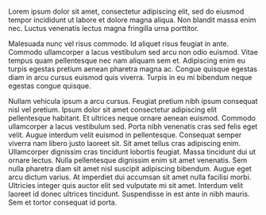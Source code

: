 Lorem ipsum dolor sit amet, consectetur adipiscing elit, sed do eiusmod tempor
incididunt ut labore et dolore magna aliqua. Non blandit massa enim nec. Luctus
venenatis lectus magna fringilla urna porttitor.

Malesuada nunc vel risus commodo. Id aliquet risus feugiat in ante. Commodo
ullamcorper a lacus vestibulum sed arcu non odio euismod. Vitae tempus quam
pellentesque nec nam aliquam sem et. Adipiscing enim eu turpis egestas pretium
aenean pharetra magna ac. Congue quisque egestas diam in arcu cursus euismod
quis viverra. Turpis in eu mi bibendum neque egestas congue quisque.

Nullam vehicula ipsum a arcu cursus. Feugiat pretium nibh ipsum consequat nisl
vel pretium. Ipsum dolor sit amet consectetur adipiscing elit pellentesque
habitant. Et ultrices neque ornare aenean euismod. Commodo ullamcorper a lacus
vestibulum sed. Porta nibh venenatis cras sed felis eget velit. Augue interdum
velit euismod in pellentesque. Consequat semper viverra nam libero justo laoreet
sit. Sit amet tellus cras adipiscing enim. Ullamcorper dignissim cras tincidunt
lobortis feugiat. Massa tincidunt dui ut ornare lectus. Nulla pellentesque
dignissim enim sit amet venenatis. Sem nulla pharetra diam sit amet nisl
suscipit adipiscing bibendum. Augue eget arcu dictum varius. At imperdiet dui
accumsan sit amet nulla facilisi morbi. Ultricies integer quis auctor elit sed
vulputate mi sit amet. Interdum velit laoreet id donec ultrices tincidunt.
Suspendisse in est ante in nibh mauris. Sem et tortor consequat id porta.
